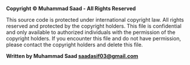 **Copyright © Muhammad Saad - All Rights Reserved**

This source code is protected under international copyright law.  All rights
reserved and protected by the copyright holders.
This file is confidential and only available to authorized individuals with the
permission of the copyright holders.  If you encounter this file and do not have
permission, please contact the copyright holders and delete this file.

**Written by Muhammad Saad <saadasif03@gmail.com>**
